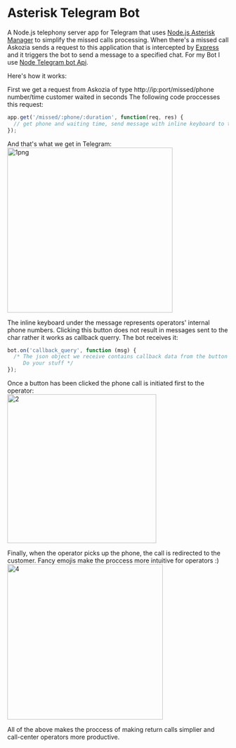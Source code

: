 # Asterisk Telegram Bot

A Node.js telephony server app for Telegram that uses [Node.js Asterisk Manager](https://github.com/pipobscure/NodeJS-AsteriskManager) to simplify the missed calls processing.
When there's a missed call Askozia sends a request to this application that is intercepted by [Express](https://github.com/expressjs/express) and it triggers the bot to
send a message to a specified chat. For my Bot I use [Node Telegram bot Api](https://github.com/yagop/node-telegram-bot-api).

Here's how it works:

First we get a request from Askozia of type http://ip:port/missed/phone number/time customer waited in seconds
The following code proccesses this request:

```javascript
app.get('/missed/:phone/:duration', function(req, res) {
  // get phone and waiting time, send message with inline keyboard to telegram chat spesified in config.js
});
```
And that's what we get in Telegram:<br>
<img width="376" alt="1png" src="https://cloud.githubusercontent.com/assets/12981076/17729355/8765d4e4-646c-11e6-90f9-1d9ff05abe70.png">

The inline keyboard under the message represents operators' internal phone numbers. Clicking this button does not
result in messages sent to the char rather it works as callback querry. The bot receives it:
```javascript
bot.on('callback_query', function (msg) {
  /* The json object we receive contains callback data from the button we click here: msg.data
     Do your stuff */
});
```

Once a button has been clicked the phone call is initiated first to the operator:<br>
<img width="339" alt="2" src="https://cloud.githubusercontent.com/assets/12981076/17729380/a4963b30-646c-11e6-9940-4b546961cd77.png">

Finally, when the operator picks up the phone, the call is redirected to the customer.
Fancy emojis make the proccess more intuitive for operators :) <br>
<img width="354" alt="4" src="https://cloud.githubusercontent.com/assets/12981076/17729397/ace90862-646c-11e6-87e6-b54a36752795.png">

All of the above makes the proccess of making return calls simplier and call-center operators more productive. 
